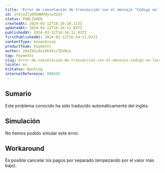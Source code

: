 ```yaml
---
title: 'Error de cancelación de transacción con el mensaje "Código no localizable".'
id: 2Y4joZlyDhbNWU9ycw32U3
status: PUBLISHED
createdAt: 2024-03-12T16:34:10.113Z
updatedAt: 2024-03-12T16:34:11.037Z
publishedAt: 2024-03-12T16:34:11.037Z
firstPublishedAt: 2024-03-12T16:34:11.037Z
contentType: knownIssue
productTeam: Payments
author: 2mXZkbi0oi061KicTExNjo
tag: Payments
slug: error-de-cancelacion-de-transaccion-con-el-mensaje-codigo-no-localizable
locale: es
kiStatus: Backlog
internalReference: 998435
---
```


## Sumario

<div class="alert alert-info">
  <p>Este problema conocido ha sido traducido automáticamente del inglés.</p>
</div>



## Simulación


No hemos podido simular este error.



## Workaround


Es posible cancelar los pagos por separado (empezando por el valor más bajo).




